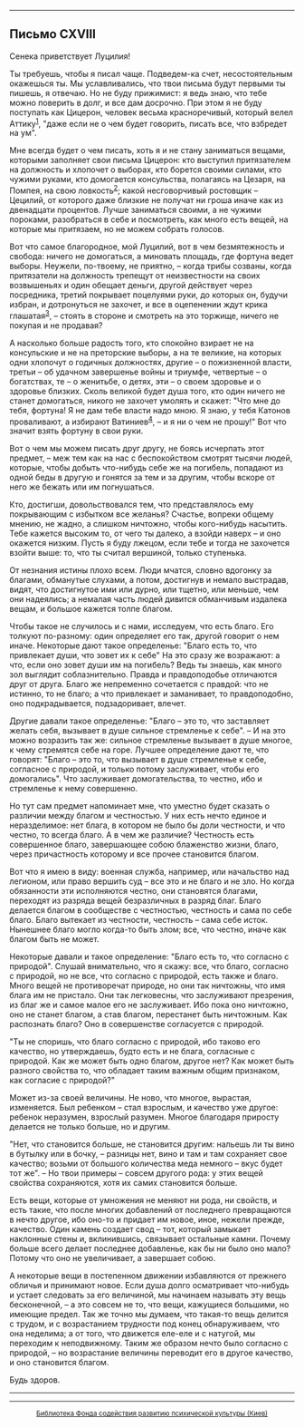 

* * *

## Письмо CXVIII

Сенека приветствует Луцилия!

Ты требуешь, чтобы я писал чаще. Подведем-ка счет, несостоятельным окажешься ты. Мы уславливались, что твои письма будут первыми ты пишешь, я отвечаю. Но не буду прижимист: я ведь знаю, что тебе можно поверить в долг, и все дам досрочно. При этом я не буду поступать как Цицерон, человек весьма красноречивый, который велел Аттику<sup>[1](refer.htm#pCXVIII-1)</sup>, "даже если не о чем будет говорить, писать все, что взбредет на ум".

Мне всегда будет о чем писать, хоть я и не стану заниматься вещами, которыми заполняет свои письма Цицерон: кто выступил притязателем на должность и хлопочет о выборах, кто борется своими силами, кто чужими руками, кто домогается консульства, полагаясь на Цезаря, на Помпея, на свою ловкость<sup>[2](refer.htm#pCXVIII-2)</sup>; какой несговорчивый ростовщик – Цецилий, от которого даже близкие не получат ни гроша иначе как из двенадцати процентов. Лучше заниматься своими, а не чужими пороками, разобраться в себе и посмотреть, как много есть вещей, на которые мы притязаем, но не можем собрать голосов.

Вот что самое благородное, мой Луцилий, вот в чем безмятежность и свобода: ничего не домогаться, а миновать площадь, где фортуна ведет выборы. Неужели, по-твоему, не приятно, – когда трибы созваны, когда притязатели на должность трепещут от неизвестности на своих возвышеньях и один обещает деньги, другой действует через посредника, третий покрывает поцелуями руки, до которых он, будучи избран, и дотронуться не захочет, и все в оцепенении ждут крика глашатая<sup>[3](refer.htm#pCXVIII-3)</sup>, – стоять в стороне и смотреть на это торжище, ничего не покупая и не продавая?

А насколько больше радость того, кто спокойно взирает не на консульские и не на преторские выборы, а на те великие, на которых одни хлопочут о годичных должностях, другие – о пожизненной власти, третьи – об удачном завершенье войны и триумфе, четвертые – о богатствах, те – о женитьбе, о детях, эти – о своем здоровье и о здоровье близких. Сколь великой будет душа того, кто один ничего не станет домогаться, никого не захочет умолять и скажет: "Что мне до тебя, фортуна! Я не дам тебе власти надо мною. Я знаю, у тебя Катонов проваливают, а избирают Ватиниев<sup>[4](refer.htm#pCXVIII-4)</sup>, – и я ни о чем не прошу!" Вот что значит взять фортуну в свои руки.

Вот о чем мы можем писать друг другу, не боясь исчерпать этот предмет, – меж тем как на нас с беспокойством смотрят тысячи людей, которые, чтобы добыть что-нибудь себе же на погибель, попадают из одной беды в другую и гонятся за тем и за другим, чтобы вскоре от него же бежать или им погнушаться.

Кто, достигши, довольствовался тем, что представлялось ему покрывающим с избытком все желанья? Счастье, вопреки общему мнению, не жадно, а слишком ничтожно, чтобы кого-нибудь насытить. Тебе кажется высоким то, от чего ты далеко, а взойди наверх – и оно окажется низким. Пусть я буду лжецом, если тебе и тогда не захочется взойти выше: то, что ты считал вершиной, только ступенька.

От незнания истины плохо всем. Люди мчатся, словно вдогонку за благами, обманутые слухами, а потом, достигнув и немало выстрадав, видят, что достигнутое ими или дурно, или тщетно, или меньше, чем они надеялись; а немалая часть людей дивится обманчивым издалека вещам, и большое кажется толпе благом.

Чтобы такое не случилось и с нами, исследуем, что есть благо. Его толкуют по-разному: один определяет его так, другой говорит о нем иначе. Некоторые дают такое определенье: "Благо есть то, что привлекает души, что зовет их к себе" На это сразу же возражают: а что, если оно зовет души им на погибель? Ведь ты знаешь, как много зол выглядит соблазнительно. Правда и правдоподобье отличаются друг от друга. Благо же непременно сочетается с правдой: что не истинно, то не благо; а что привлекает и заманивает, то правдоподобно, оно подкрадывается, подзадоривает, влечет.

Другие давали такое определенье: "Благо – это то, что заставляет желать себя, вызывает в душе сильное стремленье к себе". – И на это можно возразить так же: сильное стремленье вызывает в душе многое, к чему стремятся себе на горе. Лучшее определение дают те, что говорят: "Благо – это то, что вызывает в душе стремленье к себе, согласное с природой, и только потому заслуживает, чтобы его домогались". Что заслуживает домогательства, то честно, ибо и стремленье к нему совершенно.

Но тут сам предмет напоминает мне, что уместно будет сказать о различии между благом и честностью. У них есть нечто единое и неразделимое: нет блага, в котором не было бы доли честности, и что честно, то всегда благо. А в чем же различие? Честность есть совершенное благо, завершающее собою блаженство жизни, благо, через причастность которому и все прочее становится благом.

Вот что я имею в виду: военная служба, например, или начальство над легионом, или право вершить суд – все это и не благо и не зло. Но когда обязанности эти исполняются честно, они становятся благами, переходят из разряда вещей безразличных в разряд благ. Благо делается благом в сообществе с честностью, честность и сама по себе благо. Благо вытекает из честности, честность – сама себе исток. Нынешнее благо могло когда-то быть злом; все, что честно, иначе как благом быть не может.

Некоторые давали и такое определение: "Благо есть то, что согласно с природой". Слушай внимательно, что я скажу: все, что благо, согласно с природой, но не все, что согласно с природой, есть также и благо. Много вещей не противоречат природе, но они так ничтожны, что имя блага им не пристало. Они так легковесны, что заслуживают презрения, из благ же и самое малое его не заслуживает. Ибо пока оно ничтожно, оно не станет благом, а став благом, перестанет быть ничтожным. Как распознать благо? Оно в совершенстве согласуется с природой.

"Ты не споришь, что благо согласно с природой, ибо таково его качество, но утверждаешь, будто есть и не блага, согласные с природой. Как же может быть одно благом, другое нет? Как может быть разного свойства то, что обладает таким важным общим признаком, как согласие с природой?"

Может из-за своей величины. Не ново, что многое, вырастая, изменяется. Был ребенком – стал взрослым, и качество уже другое: ребенок неразумен, взрослый разумен. Многое благодаря приросту делается не только больше, но и другим.

"Нет, что становится больше, не становится другим: нальешь ли ты вино в бутылку или в бочку, – разницы нет, вино и там и там сохраняет свое качество; возьми от большого количества меда немного – вкус будет тот же". – Но твои примеры – совсем другого рода: у этих вещей свойства сохраняются, хотя их самих становится больше.

Есть вещи, которые от умножения не меняют ни рода, ни свойств, и есть такие, что после многих добавлений от последнего превращаются в нечто другое, ибо оно-то и придает им новое, иное, нежели прежде, качество. Один камень создает свод – тот, который замыкает наклонные стены и, вклинившись, связывает остальные камни. Почему больше всего делает последнее добавленье, как бы ни было оно мало? Потому что оно не увеличивает, а завершает собою.

А некоторые вещи в постепенном движении избавляются от прежнего обличья и принимают новое. Если душа долго осматривает что-нибудь и устает следовать за его величиной, мы начинаем называть эту вещь бесконечной, – а это совсем не то, что вещи, кажущиеся большими, но имеющие предел. Так же точно мы думаем, что такая-то вещь делится с трудом, и с возрастанием трудности под конец обнаруживаем, что она неделима; а от того, что движется еле-еле и с натугой, мы переходим к неподвижному. Таким же образом нечто было согласно с природой, – но возрастание величины переводит его в другое качество, и оно становится благом.

Будь здоров.

<div align="center">

* * *



* * *

[<small>Библиотека Фонда содействия развитию психической культуры (Киев)</small>](mailto:webmaster@psylib.kiev.ua)</div>